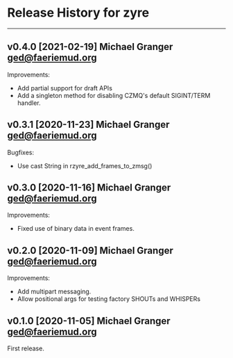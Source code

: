 # Release History for zyre

---
## v0.4.0 [2021-02-19] Michael Granger <ged@faeriemud.org>

Improvements:

- Add partial support for draft APIs
- Add a singleton method for disabling CZMQ's default SIGINT/TERM handler.


## v0.3.1 [2020-11-23] Michael Granger <ged@faeriemud.org>

Bugfixes:

- Use cast String in rzyre_add_frames_to_zmsg()


## v0.3.0 [2020-11-16] Michael Granger <ged@faeriemud.org>

Improvements:

- Fixed use of binary data in event frames.


## v0.2.0 [2020-11-09] Michael Granger <ged@faeriemud.org>

Improvements:

- Add multipart messaging.
- Allow positional args for testing factory SHOUTs and WHISPERs


## v0.1.0 [2020-11-05] Michael Granger <ged@faeriemud.org>

First release.

